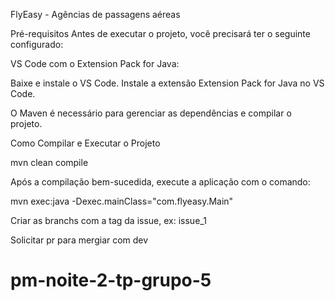 FlyEasy - Agências de passagens aéreas

Pré-requisitos
Antes de executar o projeto, você precisará ter o seguinte configurado:

VS Code com o Extension Pack for Java:

Baixe e instale o VS Code.
Instale a extensão Extension Pack for Java no VS Code.

O Maven é necessário para gerenciar as dependências e compilar o projeto.

Como Compilar e Executar o Projeto

mvn clean compile

Após a compilação bem-sucedida, execute a aplicação com o comando:

mvn exec:java -Dexec.mainClass="com.flyeasy.Main"

Criar as branchs com a tag da issue, ex: issue_1

Solicitar pr para mergiar com dev

# pm-noite-2-tp-grupo-5
